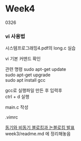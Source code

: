 # Week4
0326
### vi 사용법
시스템프로그래밍4.pdf의 long.c 실습  
  
vi 기본 커맨드 확인
  
관련 명령
sudo apt-get update  
sudo apt-get upgrade  
sudo apt install gcc  


gcc로 실행파일 만든 후 입력후  
ctrl + d 실행

main.c 작성  

.vimrc  

[동기와 비동기 블로킹과 논블로킹 발표](https://github.com/Kimra0467/SystemP/tree/main/Week3)  
week3/readme.md 에 정리해놓음  

